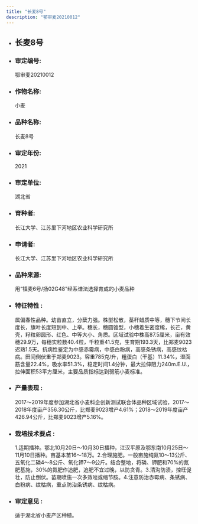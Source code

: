 ```yaml
---
title: "长麦8号"
description: "鄂审麦20210012"
---
```

* ## 长麦8号
* ###  审定编号:  
   鄂审麦20210012

*  ### 作物名称:  
   小麦

*   ###  品种名称: 
    长麦8号

*   ### 审定年份: 
    2021

*   ### 审定单位:  
    湖北省

*   ### 育种者:  
    长江大学、江苏里下河地区农业科学研究所

*   ### 申请者:  
    长江大学、江苏里下河地区农业科学研究所

*   ### 品种来源:  
    用“镇麦6号/扬02G48”经系谱法选择育成的小麦品种

*   ### 特征特性 : 
    属偏春性品种。幼苗直立，分蘖力强。株型松散，茎秆蜡质中等，穗下节间长度长，旗叶长度短到中、上举。穗长，穗圆锥型，小穗着生密度稀，长芒，黄壳，籽粒卵圆形、红色、中等大小、角质。区域试验中株高87.5厘米，亩有效穗29.9万，每穗实粒数40.4粒，千粒重41.5克，生育期193.3天，比郑麦9023迟熟1.5天。抗病性鉴定为中感赤霉病，中感白粉病，高感条锈病，高感纹枯病。田间倒伏重于郑麦9023。容重785克/升，粗蛋白（干基）11.34%，湿面筋含量22.4%，吸水率51.3%，稳定时间1.4分钟，最大拉伸阻力240m.E.U.，拉伸面积53平方厘米，主要品质指标达到弱筋小麦标准。

*   ### 产量表现 : 
    2017～2019年度参加湖北省小麦科企创新测试联合体品种区域试验，2017～2018年度亩产356.30公斤，比郑麦9023增产4.61%；2018～2019年度亩产426.94公斤，比郑麦9023增产5.16%。

*   ### 栽培技术要点 : 
    1.适期播种。鄂北10月20日～10月30日播种，江汉平原及鄂东南10月25日～11月10日播种。亩基本苗16～18万。2.合理施肥。一般亩施纯氮10～13公斤、五氧化二磷4～8公斤、氧化钾7～9公斤。结合整地，将磷、钾肥和70%的氮肥基施，30%的氮肥作追肥，追肥不宜过晚，以防贪青。3.清沟防渍，控旺促壮，防止倒伏。苗期喷施一次多效唑或缩节胺。4.注意防治赤霉病、条锈病、白粉病、纹枯病，重点防治条锈病、纹枯病。

*   ### 审定意见 : 
    适于湖北省小麦产区种植。
